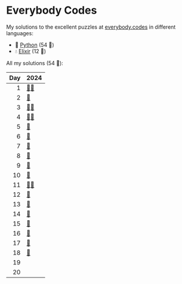 # Everybody Codes

My solutions to the excellent puzzles at [everybody.codes](http://everybody.codes/) in different languages:

- 🐍 [Python](python/) (54 🦆)
- 💧 [Elixir](elixir/) (12 🦆)

All my solutions (54 🦆):

|   Day | 2024                                                                                                                              |
|------:|:----------------------------------------------------------------------------------------------------------------------------------|
|     1 | [🐍](python/2024_the_kingdom_of_algorithmia/01_the_battle_for_the_farmlands)[💧](elixir/lib/2024/01_the_battle_for_the_farmlands) |
|     2 | [🐍](python/2024_the_kingdom_of_algorithmia/02_the_runes_of_power)                                                                |
|     3 | [🐍](python/2024_the_kingdom_of_algorithmia/03_mining_maestro)[💧](elixir/lib/2024/03_mining_maestro)                             |
|     4 | [🐍](python/2024_the_kingdom_of_algorithmia/04_royal_smiths_puzzle)[💧](elixir/lib/2024/04_royal_smiths_puzzle)                   |
|     5 | [🐍](python/2024_the_kingdom_of_algorithmia/05_pseudo-random_clap_dance)                                                          |
|     6 | [🐍](python/2024_the_kingdom_of_algorithmia/06_the_tree_of_titans)                                                                |
|     7 | [🐍](python/2024_the_kingdom_of_algorithmia/07_not_fast_but_furious)                                                              |
|     8 | [🐍](python/2024_the_kingdom_of_algorithmia/08_a_shrine_for_nullpointer)                                                          |
|     9 | [🐍](python/2024_the_kingdom_of_algorithmia/09_sparkling_bugs)                                                                    |
|    10 | [🐍](python/2024_the_kingdom_of_algorithmia/10_shrine_needs_to_shine)                                                             |
|    11 | [🐍](python/2024_the_kingdom_of_algorithmia/11_biological_warfare)[💧](elixir/lib/2024/11_biological_warfare)                     |
|    12 | [🐍](python/2024_the_kingdom_of_algorithmia/12_desert_shower)                                                                     |
|    13 | [🐍](python/2024_the_kingdom_of_algorithmia/13_never_gonna_let_you_down)                                                          |
|    14 | [🐍](python/2024_the_kingdom_of_algorithmia/14_the_house_of_palms)                                                                |
|    15 | [🐍](python/2024_the_kingdom_of_algorithmia/15_from_the_herbalists_diary)                                                         |
|    16 | [🐍](python/2024_the_kingdom_of_algorithmia/16_cat_grin_of_fortune)                                                               |
|    17 | [🐍](python/2024_the_kingdom_of_algorithmia/17_galactic_geometry)                                                                 |
|    18 | [🐍](python/2024_the_kingdom_of_algorithmia/18_the_ring)                                                                          |
|    19 |                                                                                                                                   |
|    20 |                                                                                                                                   |
